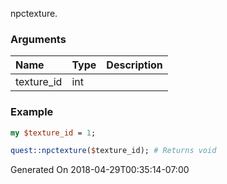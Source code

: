 npctexture.
### Arguments
**Name**|**Type**|**Description**
:---|:---|:---
texture_id|int|

### Example

```perl
my $texture_id = 1;

quest::npctexture($texture_id); # Returns void
```


Generated On 2018-04-29T00:35:14-07:00